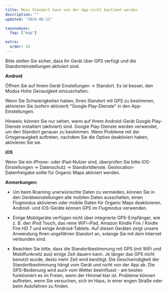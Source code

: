 ```yaml
---
title: Mein Standort kann von der App nicht bestimmt werden
description: ""
updated: "2024-06-12"

taxonomies:
  faq: ["map"]

extra:
  order: 10
---
```


Bitte stellen Sie sicher, dass Ihr Gerät über GPS verfügt und die Standorteinstellungen aktiviert sind.

**Android**

Öffnen Sie auf Ihrem Gerät Einstellungen → Standort. Es ist besser, den Modus Hohe Genauigkeit einzuschalten.

Wenn Sie Schwierigkeiten haben, Ihren Standort mit GPS zu bestimmen, aktivieren Sie (sofern aktiviert) "Google Play-Dienste" in den App-Einstellungen.

Hinweis: können Sie nur sehen, wenn auf Ihrem Android-Gerät Google Play-Dienste installiert (aktiviert) sind. Google Play-Dienste werden verwendet, um den Standort genauer zu bestimmen. Wenn Probleme mit der Ortsgenauigkeit auftreten, nachdem Sie die Option deaktiviert haben, aktivieren Sie sie.

**iOS**

Wenn Sie ein iPhone- oder iPad-Nutzer sind, überprüfen Sie bitte iOS-Einstellungen → Datenschutz → Standortdienste. Geolocation-Datenfreigabe sollte für Organic Maps aktiviert werden.

**Anmerkungen:**

* Um beim Roaming unerwünschte Daten zu vermeiden, können Sie in den Geräteeinstellungen alle mobilen Daten ausschalten, einen Flugmodus aktivieren oder mobile Daten für Organic Maps deaktivieren. Android- und iOS-Geräte können GPS im Flugmodus verwenden.

* Einige Mobilgeräte verfügen nicht über integrierte GPS-Empfänger, wie z. B. den iPod Touch, das reine WiFi-iPad, Amazon Kindle Fire / Kindle Fire HD 7 und einige Android-Tablets. Auf diesen Geräten zeigt unsere Anwendung Ihren ungefähren Standort an, solange Sie mit dem Internet verbunden sind.

* Beachten Sie bitte, dass die Standortbestimmung mit GPS (mit WiFi und Mobilfunknetz aus) einige Zeit dauern kann. Je länger das GPS nicht benutzt wurde, desto mehr Zeit wird benötigt. Die Geschwindigkeit der Standortbestimmung hängt vom Gerät und nicht von der App ab. Die GPS-Bedienung wird auch vom Wetter beeinflusst - am besten funktioniert es im Freien, wenn der Himmel klar ist. Probleme können auftreten, wenn Sie versuchen, sich im Haus, in einer engen Straße oder beim Autofahren zu finden.
